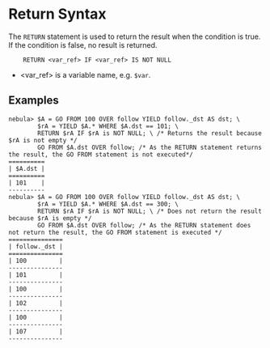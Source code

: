 # Return Syntax

The `RETURN` statement is used to return the result when the condition is true. If the condition is false, no result is returned.

```ngql
    RETURN <var_ref> IF <var_ref> IS NOT NULL
```

* <var_ref> is a variable name, e.g. `$var`.

## Examples

```ngql
nebula> $A = GO FROM 100 OVER follow YIELD follow._dst AS dst; \
        $rA = YIELD $A.* WHERE $A.dst == 101; \
        RETURN $rA IF $rA is NOT NULL; \ /* Returns the result because $rA is not empty */
        GO FROM $A.dst OVER follow; /* As the RETURN statement returns the result, the GO FROM statement is not executed*/
==========
| $A.dst |
==========
| 101    |
----------
nebula> $A = GO FROM 100 OVER follow YIELD follow._dst AS dst; \
        $rA = YIELD $A.* WHERE $A.dst == 300; \
        RETURN $rA IF $rA is NOT NULL; \ /* Does not return the result because $rA is empty */
        GO FROM $A.dst OVER follow; /* As the RETURN statement does not return the result, the GO FROM statement is executed */
===============
| follow._dst |
===============
| 100         |
---------------
| 101         |
---------------
| 100         |
---------------
| 102         |
---------------
| 100         |
---------------
| 107         |
---------------
```
